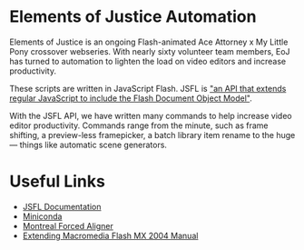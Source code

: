 # Elements of Justice Automation
Elements of Justice is an ongoing Flash-animated Ace Attorney x My Little Pony crossover webseries. With nearly sixty volunteer team members, EoJ has turned to automation to lighten the load on video editors and increase productivity.

These scripts are written in JavaScript Flash. JSFL is ["an API that extends regular JavaScript to include the Flash Document Object Model"](https://fileinfo.com/extension/jsfl#:~:text=Script%20written%20in%20Flash%20JavaScript,the%20Adobe%20Animate%20authoring%20environment.).

With the JSFL API, we have written many commands to help increase video editor productivity. Commands range from the minute, such as frame shifting, a preview-less framepicker, a batch library item rename to the huge— things like automatic scene generators.

# Useful Links
* [JSFL Documentation](https://help.adobe.com/archive/en_US/flash/cs5/flash_cs5_extending.pdf)
* [Miniconda](https://docs.conda.io/en/latest/miniconda.html)
* [Montreal Forced Aligner](https://montreal-forced-aligner.readthedocs.io/en/latest/installation.html)
* [Extending Macromedia Flash MX 2004 Manual](https://b-ok.cc/book/2245667/098314)
